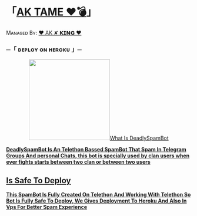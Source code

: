 
# 「[AK TAME ❤️💣](https://t.me/AK_BOTS_TAME)」
Mᴀɴᴀɢᴇᴅ Bʏ: [❤️ AK ✘ 𝗞𝗜𝗡𝗚 ❤️](https://t.me/AK_BOTS_TAME)




###    ─「 ᴅᴇᴩʟᴏʏ ᴏɴ ʜᴇʀᴏᴋᴜ 」─

<p align="center"><a href="https://heroku.com/deploy?template=https://github.com/Akash8t2/AK-SPAM-"> <img src="https://img.shields.io/badge/Deadly%20On%20Heroku-Blue?style=for-the-badge&logo=heroku" width="220" height
                                                                                                     
                                                                                                     
## What Is DeadlySpamBot

<b>DeadlySpamBot Is An Telethon Bassed SpamBot That Spam In Telegram Groups And personal Chats, this bot is specially used by clan users when ever fights starts between two clan or between two users</b>

## Is Safe To Deploy

<b>This SpamBot Is Fully Created On Telethon And Working With Telethon So Bot Is Fully Safe To Deploy, We Gives Deployment To Heroku And Also In Vps For Better Spam Experience</b>


